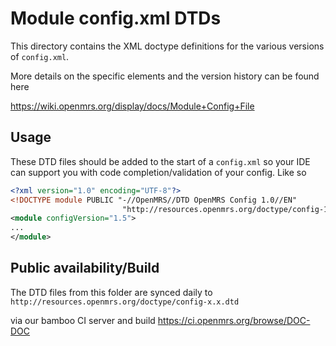 # Module config.xml DTDs

This directory contains the XML doctype definitions for the various versions of `config.xml`.

More details on the specific elements and the version history can be found here

https://wiki.openmrs.org/display/docs/Module+Config+File

## Usage
These DTD files should be added to the start of a `config.xml` so your IDE can support you with code completion/validation of
your config. Like so

```xml
<?xml version="1.0" encoding="UTF-8"?>
<!DOCTYPE module PUBLIC "-//OpenMRS//DTD OpenMRS Config 1.0//EN"
                         "http://resources.openmrs.org/doctype/config-1.5.dtd">
<module configVersion="1.5">
...
</module>
```

## Public availability/Build

The DTD files from this folder are synced daily to `http://resources.openmrs.org/doctype/config-x.x.dtd`

via our bamboo CI server and build
https://ci.openmrs.org/browse/DOC-DOC
